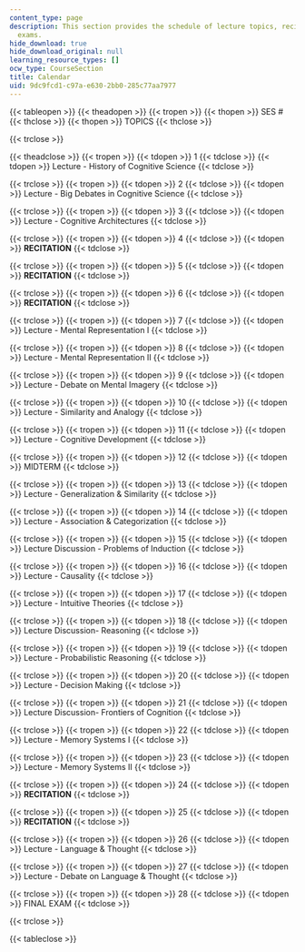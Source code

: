 ```yaml
---
content_type: page
description: This section provides the schedule of lecture topics, recitations, and
  exams.
hide_download: true
hide_download_original: null
learning_resource_types: []
ocw_type: CourseSection
title: Calendar
uid: 9dc9fcd1-c97a-e630-2bb0-285c77aa7977
---
```


{{< tableopen >}}
{{< theadopen >}}
{{< tropen >}}
{{< thopen >}}
SES #
{{< thclose >}}
{{< thopen >}}
TOPICS
{{< thclose >}}

{{< trclose >}}

{{< theadclose >}}
{{< tropen >}}
{{< tdopen >}}
1
{{< tdclose >}}
{{< tdopen >}}
Lecture - History of Cognitive Science
{{< tdclose >}}

{{< trclose >}}
{{< tropen >}}
{{< tdopen >}}
2
{{< tdclose >}}
{{< tdopen >}}
Lecture - Big Debates in Cognitive Science
{{< tdclose >}}

{{< trclose >}}
{{< tropen >}}
{{< tdopen >}}
3
{{< tdclose >}}
{{< tdopen >}}
Lecture - Cognitive Architectures
{{< tdclose >}}

{{< trclose >}}
{{< tropen >}}
{{< tdopen >}}
4
{{< tdclose >}}
{{< tdopen >}}
**RECITATION**
{{< tdclose >}}

{{< trclose >}}
{{< tropen >}}
{{< tdopen >}}
5
{{< tdclose >}}
{{< tdopen >}}
**RECITATION**
{{< tdclose >}}

{{< trclose >}}
{{< tropen >}}
{{< tdopen >}}
6
{{< tdclose >}}
{{< tdopen >}}
**RECITATION**
{{< tdclose >}}

{{< trclose >}}
{{< tropen >}}
{{< tdopen >}}
7
{{< tdclose >}}
{{< tdopen >}}
Lecture - Mental Representation I
{{< tdclose >}}

{{< trclose >}}
{{< tropen >}}
{{< tdopen >}}
8
{{< tdclose >}}
{{< tdopen >}}
Lecture - Mental Representation II
{{< tdclose >}}

{{< trclose >}}
{{< tropen >}}
{{< tdopen >}}
9
{{< tdclose >}}
{{< tdopen >}}
Lecture - Debate on Mental Imagery
{{< tdclose >}}

{{< trclose >}}
{{< tropen >}}
{{< tdopen >}}
10
{{< tdclose >}}
{{< tdopen >}}
Lecture - Similarity and Analogy
{{< tdclose >}}

{{< trclose >}}
{{< tropen >}}
{{< tdopen >}}
11
{{< tdclose >}}
{{< tdopen >}}
Lecture - Cognitive Development
{{< tdclose >}}

{{< trclose >}}
{{< tropen >}}
{{< tdopen >}}
12
{{< tdclose >}}
{{< tdopen >}}
MIDTERM
{{< tdclose >}}

{{< trclose >}}
{{< tropen >}}
{{< tdopen >}}
13
{{< tdclose >}}
{{< tdopen >}}
Lecture - Generalization & Similarity
{{< tdclose >}}

{{< trclose >}}
{{< tropen >}}
{{< tdopen >}}
14
{{< tdclose >}}
{{< tdopen >}}
Lecture - Association & Categorization
{{< tdclose >}}

{{< trclose >}}
{{< tropen >}}
{{< tdopen >}}
15
{{< tdclose >}}
{{< tdopen >}}
Lecture Discussion - Problems of Induction
{{< tdclose >}}

{{< trclose >}}
{{< tropen >}}
{{< tdopen >}}
16
{{< tdclose >}}
{{< tdopen >}}
Lecture - Causality
{{< tdclose >}}

{{< trclose >}}
{{< tropen >}}
{{< tdopen >}}
17
{{< tdclose >}}
{{< tdopen >}}
Lecture - Intuitive Theories
{{< tdclose >}}

{{< trclose >}}
{{< tropen >}}
{{< tdopen >}}
18
{{< tdclose >}}
{{< tdopen >}}
Lecture Discussion- Reasoning
{{< tdclose >}}

{{< trclose >}}
{{< tropen >}}
{{< tdopen >}}
19
{{< tdclose >}}
{{< tdopen >}}
Lecture - Probabilistic Reasoning
{{< tdclose >}}

{{< trclose >}}
{{< tropen >}}
{{< tdopen >}}
20
{{< tdclose >}}
{{< tdopen >}}
Lecture - Decision Making
{{< tdclose >}}

{{< trclose >}}
{{< tropen >}}
{{< tdopen >}}
21
{{< tdclose >}}
{{< tdopen >}}
Lecture Discussion- Frontiers of Cognition
{{< tdclose >}}

{{< trclose >}}
{{< tropen >}}
{{< tdopen >}}
22
{{< tdclose >}}
{{< tdopen >}}
Lecture - Memory Systems I
{{< tdclose >}}

{{< trclose >}}
{{< tropen >}}
{{< tdopen >}}
23
{{< tdclose >}}
{{< tdopen >}}
Lecture - Memory Systems II
{{< tdclose >}}

{{< trclose >}}
{{< tropen >}}
{{< tdopen >}}
24
{{< tdclose >}}
{{< tdopen >}}
**RECITATION**
{{< tdclose >}}

{{< trclose >}}
{{< tropen >}}
{{< tdopen >}}
25
{{< tdclose >}}
{{< tdopen >}}
**RECITATION**
{{< tdclose >}}

{{< trclose >}}
{{< tropen >}}
{{< tdopen >}}
26
{{< tdclose >}}
{{< tdopen >}}
Lecture - Language & Thought
{{< tdclose >}}

{{< trclose >}}
{{< tropen >}}
{{< tdopen >}}
27
{{< tdclose >}}
{{< tdopen >}}
Lecture - Debate on Language & Thought
{{< tdclose >}}

{{< trclose >}}
{{< tropen >}}
{{< tdopen >}}
28
{{< tdclose >}}
{{< tdopen >}}
FINAL EXAM
{{< tdclose >}}

{{< trclose >}}

{{< tableclose >}}
